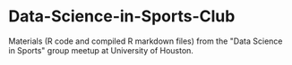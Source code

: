 # Data-Science-in-Sports-Club

Materials (R code and compiled R markdown files) from the "Data Science in Sports" group meetup at University of Houston.

